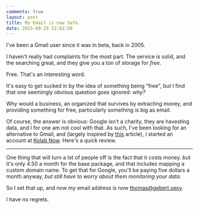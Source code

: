 ```yaml
---
comments: true
layout: post
title: My Email is now Safe. 
date: 2015-09-29 22:02:50
---
```


I've been a Gmail user since it was in beta, back in 2005. 

I haven't really had complaints for the most part.  The service is solid, and the searching great, and they give you a ton of storage for *free*.  

Free. That's an interesting word. 

It's easy to get sucked in by the idea of something being "free", but I find that one seemingly obvious question goes ignored: *why?*

Why would a business, an organized that survives by extracting money, and providing something for free, particularly something is big as email. 

Of course, the answer is obvious: Google isn't a charity, they are havesting data, and I for one am not cool with that. 
As such, I've been looking for an alternative to Gmail, and (largely inspired by [this](http://www.networkworld.com/article/2942161/opensource-subnet/kicking-google-out-of-my-life-part-4-goodbye-gmail.html) article), I started an account at [Kolab Now](http://kolabnow.com).  Here's a quick review. 

-------

One thing that will turn a lot of people off is the fact that it costs money. but it's only 4.50 a month for the base package, and that includes mapping a custom domain name.  To get that for Google, you'll be paying five dollars a month anyway, *but still have to worry about them monitoring your data*. 

So I set that up, and now my email address is now [thomas@gebert.sexy](mailto:thomas@gebert.sexy). 

I have no regrets. 